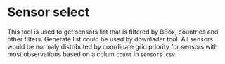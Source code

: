 # Sensor select

This tool is used to get sensors list that is filtered by BBox, countries and other filters. Generate list could be used by downlader tool.
All sensors would be normaly distributed by coordinate grid priority for sensors with most observations based on a colum `count` in `sensors.csv`.
